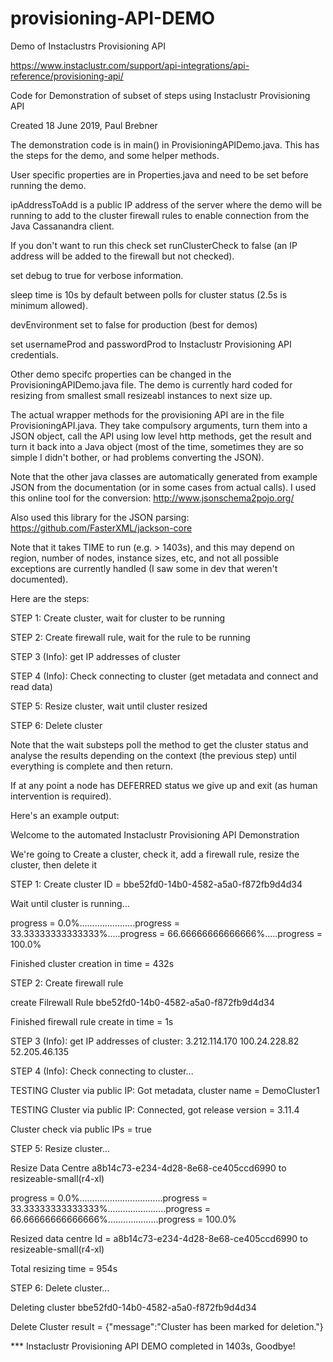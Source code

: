 # provisioning-API-DEMO
Demo of Instaclustrs Provisioning API

https://www.instaclustr.com/support/api-integrations/api-reference/provisioning-api/

Code for Demonstration of subset of steps using Instaclustr Provisioning API

Created 18 June 2019, Paul Brebner

The demonstration code is in main() in ProvisioningAPIDemo.java. This has the steps for the demo, and some helper methods.

User specific properties are in Properties.java and need to be set before running the demo.

ipAddressToAdd is a public IP address of the server where the demo will be running to add to the cluster firewall rules to enable connection from the Java Cassanandra client. 

If you don't want to run this check set runClusterCheck to false (an IP address will be added to the firewall but not checked).

set debug to true for verbose information.

sleep time is 10s by default between polls for cluster status (2.5s is minimum allowed).

devEnvironment set to false for production (best for demos)

set usernameProd and passwordProd to Instaclustr Provisioning API credentials.

Other demo specifc properties can be changed in the ProvisioningAPIDemo.java file.  The demo is currently hard coded for resizing from smallest small resizeabl instances to next size up.

The actual wrapper methods for the provisioning API are in the file ProvisioningAPI.java. They take compulsory arguments, turn them into a JSON object, call the API using low level http methods, get the result and turn it back into a Java object (most of the time, sometimes they are so simple I didn't bother, or had problems converting the JSON). 

Note that the other java classes are automatically generated from example JSON from the documentation (or in some cases from actual calls). I used this online tool for the conversion: http://www.jsonschema2pojo.org/

Also used this library for the JSON parsing: https://github.com/FasterXML/jackson-core

Note that it takes TIME to run (e.g. > 1403s), and this may depend on region, number of nodes, instance sizes, etc, and not all possible exceptions are currently handled (I saw some in dev that weren't documented).

Here are the steps:

STEP 1: Create cluster, wait for cluster to be running

STEP 2: Create firewall rule, wait for the rule to be running

STEP 3 (Info): get IP addresses of cluster

STEP 4 (Info): Check connecting to cluster (get metadata and connect and read data)

STEP 5: Resize cluster, wait until cluster resized

STEP 6: Delete cluster

Note that the wait substeps poll the method to get the cluster status and analyse the results depending on the context (the previous step) until everything is complete and then return.

If at any point a node has DEFERRED status we give up and exit (as human intervention is required).




Here's an example output:

Welcome to the automated Instaclustr Provisioning API Demonstration

We're going to Create a cluster, check it, add a firewall rule, resize the cluster, then delete it

STEP 1: Create cluster ID = bbe52fd0-14b0-4582-a5a0-f872fb9d4d34

Wait until cluster is running...

progress = 0.0%......................progress = 33.33333333333333%.....progress = 66.66666666666666%.....progress = 100.0%

Finished cluster creation in time = 432s

STEP 2: Create firewall rule

create Filrewall Rule bbe52fd0-14b0-4582-a5a0-f872fb9d4d34

Finished firewall rule create in time = 1s

STEP 3 (Info): get IP addresses of cluster: 3.212.114.170 100.24.228.82 52.205.46.135 

STEP 4 (Info): Check connecting to cluster...

TESTING Cluster via public IP: Got metadata, cluster name = DemoCluster1

TESTING Cluster via public IP: Connected, got release version = 3.11.4

Cluster check via public IPs = true

STEP 5: Resize cluster...

Resize Data Centre a8b14c73-e234-4d28-8e68-ce405ccd6990 to resizeable-small(r4-xl)

progress = 0.0%.................................progress = 33.33333333333333%.......................progress = 66.66666666666666%....................progress = 100.0%

Resized data centre Id = a8b14c73-e234-4d28-8e68-ce405ccd6990 to resizeable-small(r4-xl)

Total resizing time = 954s

STEP 6: Delete cluster...

Deleting cluster bbe52fd0-14b0-4582-a5a0-f872fb9d4d34

Delete Cluster result = {"message":"Cluster has been marked for deletion."}

*** Instaclustr Provisioning API DEMO completed in 1403s, Goodbye!
